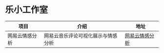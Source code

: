 # 乐小工作室

| 项目     | 介绍 | 地址               |
|--------|-----------|------------------|
| 网易云情感分析| 网易云音乐评论可视化展示与情感分析 | [网易云情感分析](https://www.example.com) |